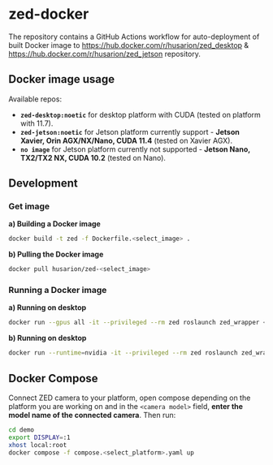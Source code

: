 # zed-docker

The repository contains a GitHub Actions workflow for auto-deployment of built Docker image to https://hub.docker.com/r/husarion/zed_desktop & https://hub.docker.com/r/husarion/zed_jetson repository.

## Docker image usage

Available repos: 
- **`zed-desktop:noetic`** for desktop platform with CUDA (tested on platform with 11.7).
- **`zed-jetson:noetic`** for Jetson platform currently support - **Jetson Xavier, Orin AGX/NX/Nano, CUDA 11.4** (tested on Xavier AGX).
- **`no image`** for Jetson platform currently not supported - **Jetson Nano, TX2/TX2 NX, CUDA 10.2** (tested on Nano).

## Development

### Get image
**a) Building a Docker image**

```bash
docker build -t zed -f Dockerfile.<select_image> .
```
**b) Pulling the Docker image**

```bash
docker pull husarion/zed-<select_image>
```

### Running a Docker image

**a) Running on desktop**

```bash
docker run --gpus all -it --privileged --rm zed roslaunch zed_wrapper <camera_model>.launch
```

**b) Running on desktop**

```bash
docker run --runtime=nvidia -it --privileged --rm zed roslaunch zed_wrapper <camera_model>.launch
```

## Docker Compose

Connect ZED camera to your platform, open compose depending on the platform you are working on and in the `<camera model>` field, **enter the model name of the connected camera**. Then run:

```bash
cd demo
export DISPLAY=:1
xhost local:root
docker compose -f compose.<select_platform>.yaml up
```
